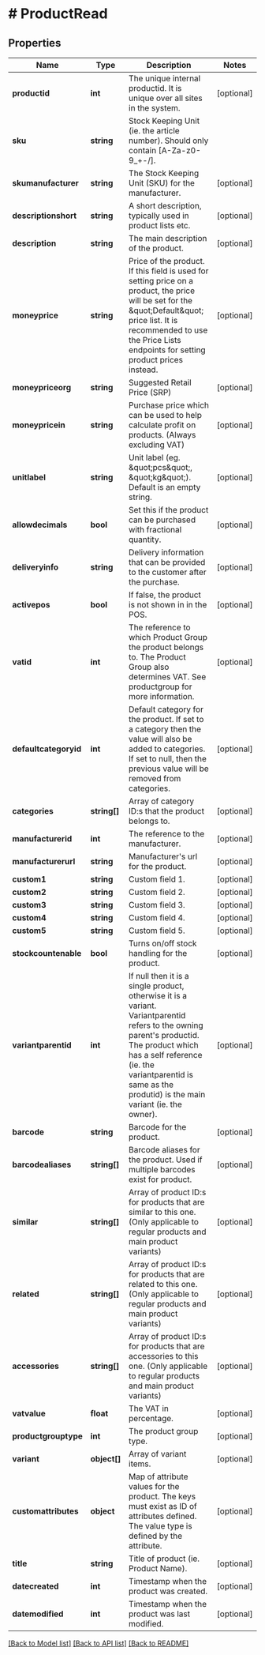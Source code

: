 # # ProductRead

## Properties

Name | Type | Description | Notes
------------ | ------------- | ------------- | -------------
**productid** | **int** | The unique internal productid. It is unique over all sites in the system. | [optional]
**sku** | **string** | Stock Keeping Unit (ie. the article number). Should only contain [A-Za-z0-9_+-/]. |
**skumanufacturer** | **string** | The Stock Keeping Unit (SKU) for the manufacturer. | [optional]
**descriptionshort** | **string** | A short description, typically used in product lists etc. | [optional]
**description** | **string** | The main description of the product. | [optional]
**moneyprice** | **string** | Price of the product. If this field is used for setting price on a product, the price will be set for the \&quot;Default\&quot; price list. It is recommended to use the Price Lists endpoints for setting product prices instead. | [optional]
**moneypriceorg** | **string** | Suggested Retail Price (SRP) | [optional]
**moneypricein** | **string** | Purchase price which can be used to help calculate profit on products. (Always excluding VAT) | [optional]
**unitlabel** | **string** | Unit label (eg. \&quot;pcs\&quot;, \&quot;kg\&quot;). Default is an empty string. | [optional]
**allowdecimals** | **bool** | Set this if the product can be purchased with fractional quantity. | [optional]
**deliveryinfo** | **string** | Delivery information that can be provided to the customer after the purchase. | [optional]
**activepos** | **bool** | If false, the product is not shown in in the POS. | [optional]
**vatid** | **int** | The reference to which Product Group the product belongs to. The Product Group also determines VAT. See productgroup for more information. | [optional]
**defaultcategoryid** | **int** | Default category for the product. If set to a category then the value will also be added to categories. If set to null, then the previous value will be removed from categories. | [optional]
**categories** | **string[]** | Array of category ID:s that the product belongs to. | [optional]
**manufacturerid** | **int** | The reference to the manufacturer. | [optional]
**manufacturerurl** | **string** | Manufacturer&#39;s url for the product. | [optional]
**custom1** | **string** | Custom field 1. | [optional]
**custom2** | **string** | Custom field 2. | [optional]
**custom3** | **string** | Custom field 3. | [optional]
**custom4** | **string** | Custom field 4. | [optional]
**custom5** | **string** | Custom field 5. | [optional]
**stockcountenable** | **bool** | Turns on/off stock handling for the product. | [optional]
**variantparentid** | **int** | If null then it is a single product, otherwise it is a variant. Variantparentid refers to the owning parent&#39;s productid. The product which has a self reference (ie. the variantparentid is same as the produtid) is the main variant (ie. the owner). | [optional]
**barcode** | **string** | Barcode for the product. | [optional]
**barcodealiases** | **string[]** | Barcode aliases for the product. Used if multiple barcodes exist for product. | [optional]
**similar** | **string[]** | Array of product ID:s for products that are similar to this one. (Only applicable to regular products and main product variants) | [optional]
**related** | **string[]** | Array of product ID:s for products that are related to this one. (Only applicable to regular products and main product variants) | [optional]
**accessories** | **string[]** | Array of product ID:s for products that are accessories to this one. (Only applicable to regular products and main product variants) | [optional]
**vatvalue** | **float** | The VAT in percentage. | [optional]
**productgrouptype** | **int** | The product group type. | [optional]
**variant** | **object[]** | Array of variant items. | [optional]
**customattributes** | **object** | Map of attribute values for the product. The keys must exist as ID of attributes defined. The value type is defined by the attribute. | [optional]
**title** | **string** | Title of product (ie. Product Name). | [optional]
**datecreated** | **int** | Timestamp when the product was created. | [optional]
**datemodified** | **int** | Timestamp when the product was last modified. | [optional]

[[Back to Model list]](../../README.md#models) [[Back to API list]](../../README.md#endpoints) [[Back to README]](../../README.md)
